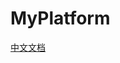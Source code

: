 # MyPlatform
[中文文档](https://github.com/leeyoshinari/PerformanceRunner/blob/main/templates/README_zh.md) 
